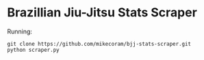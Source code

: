 # Brazillian Jiu-Jitsu Stats Scraper
Running:
```
git clone https://github.com/mikecoram/bjj-stats-scraper.git
python scraper.py
```